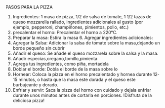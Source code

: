 PASOS PARA LA PIZZA
1. Ingredientes:
    1 masa de pizza,
    1/2 de salsa de tomate,
    1 1/2 tazas de queso mozzarella rallado,
    ingredientes adicionales al gusto (por ejemplo, pepperoni, champiñones, pimientos, pollo, etc.)
2. precalentar el horno:
    Precalentar el horno a 220°C.
3. Preparar la masa:
    Estira la masa 6. Agregar ingredientes adicionales:
4. Agregar la Salsa:
   Adicionar la salsa de tomate sobre la masa,dejando un borde pequeño sin cubrir
5. Añadir el queso:
   Se añade el queso mozzarela sobre la salsa y la masa.
6. Añadir especias,oregano,tomillo,pimienta
7. Agrega tus ingredientes, como piña, mortadela
8. Doblar el borde:
    Dobla el borde de la masa sobre lo
9. Hornear:
    Coloca la pizza en el horno precalentado y hornea durante 12-15 minutos, o hasta que la masa este dorada y el queso este burbujeante y dorado.
10. Enfriar y servir:
    Saca la pizza del horno con cuidado y dejala enfriar durante unos minutos antes de cortarla en porciones. !Disfruta de la deliciosa pizza!